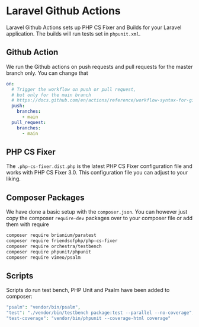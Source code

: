 # Laravel Github Actions

Laravel Github Actions sets up PHP CS Fixer and Builds for your Laravel application. The builds will run tests set in `phpunit.xml`.

## Github Action

We run the Github actions on push requests and pull requests for the master branch only. You can change that

```yml
on:
  # Trigger the workflow on push or pull request,
  # but only for the main branch
  # https://docs.github.com/en/actions/reference/workflow-syntax-for-github-actions
  push:
    branches:
      - main
  pull_request:
    branches:
      - main
```

## PHP CS Fixer

The `.php-cs-fixer.dist.php` is the latest PHP CS Fixer configuration file and works with PHP CS Fixer 3.0. This configuration file you can adjust to your liking.

## Composer Packages

We have done a basic setup with the `composer.json`. You can however just copy the composer `require-dev` packages over to your composer file or add them with require

```sh
composer require brianium/paratest
composer require friendsofphp/php-cs-fixer
composer require orchestra/testbench
composer require phpunit/phpunit
composer require vimeo/psalm
```

## Scripts

Scripts do run test bench, PHP Unit and Psalm have been added to composer:

```php
"psalm": "vendor/bin/psalm",
"test": "./vendor/bin/testbench package:test --parallel --no-coverage",
"test-coverage": "vendor/bin/phpunit --coverage-html coverage"
```
